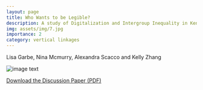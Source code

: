 ```yaml
---
layout: page
title: Who Wants to be Legible? 
description: A study of Digitalization and Intergroup Inequality in Kenya
img: assets/img/7.jpg
importance: 2
category: vertical linkages
---
```


Lisa Garbe, Nina Mcmurry, Alexandra Scacco and Kelly Zhang

![image text](../../assets/img/7.jpg)

[Download the Discussion Paper (PDF)](../../assets/pdf/articles/2024-who-wants-to-be-legible.pdf)

